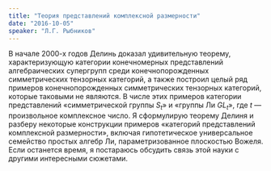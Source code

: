 ```yaml
---
title: "Теория представлений комплексной размерности"
date: "2016-10-05"
speaker: "Л.Г. Рыбников"
---
```

В начале 2000-х годов Делинь доказал удивительную теорему, характеризующую
категории конечномерных представлений алгебраических супергрупп среди
конечнопорожденных симметрических тензорных категорий, а также построил целый
ряд примеров конечнопорожденных симметрических тензорных категорий, которые
таковыми не являются. В числе этих примеров категории представлений
«симметрической группы $S_t$» и «группы Ли $GL_t$», где $t$ — произвольное
комплексное число. Я сформулирую теорему Делиня и разберу некоторые
конструкции примеров «категорий представлений комплексной размерности»,
включая гипотетическое универсальное семейство простых алгебр Ли,
параметризованное плоскостью Вожеля. Если останется время, я постараюсь
обсудить связь этой науки с другими интересными сюжетами.

